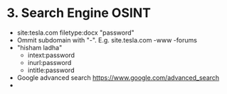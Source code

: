 # 3. Search Engine OSINT

- site:tesla.com filetype:docx "password"
- Ommit subdomain with "-". E.g. site.tesla.com -www -forums
- "hisham ladha" 
	- intext:password
	- inurl:password
	- intitle:password
- Google advanced search https://www.google.com/advanced_search
- 